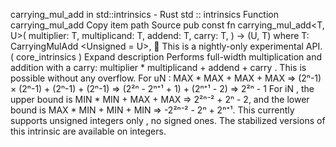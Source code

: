 carrying_mul_add in std::intrinsics - Rust
std
::
intrinsics
Function
carrying_mul_add
Copy item path
Source
pub const fn carrying_mul_add<T, U>(
    multiplier: T,
    multiplicand: T,
    addend: T,
    carry: T,
) ->
(U, T)
where
    T:
CarryingMulAdd
<Unsigned = U>,
🔬
This is a nightly-only experimental API. (
core_intrinsics
)
Expand description
Performs full-width multiplication and addition with a carry:
multiplier * multiplicand + addend + carry
.
This is possible without any overflow.  For
uN
:
MAX * MAX + MAX + MAX
=> (2ⁿ-1) × (2ⁿ-1) + (2ⁿ-1) + (2ⁿ-1)
=> (2²ⁿ - 2ⁿ⁺¹ + 1) + (2ⁿ⁺¹ - 2)
=> 2²ⁿ - 1
For
iN
, the upper bound is MIN * MIN + MAX + MAX => 2²ⁿ⁻² + 2ⁿ - 2,
and the lower bound is MAX * MIN + MIN + MIN => -2²ⁿ⁻² - 2ⁿ + 2ⁿ⁺¹.
This currently supports unsigned integers
only
, no signed ones.
The stabilized versions of this intrinsic are available on integers.